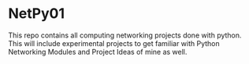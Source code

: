 # NetPy01

This repo contains all computing networking projects done with python.
This will include experimental projects to get familiar with Python Networking Modules and
Project Ideas of mine as well.
